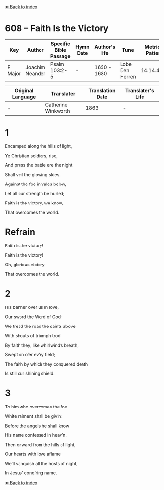 [⬅️ Back to index](../README.md)

# 608 – Faith Is the Victory

Key | Author   | Specific Bible Passage     |Hymn Date |Author's life |Tune |Metrical Pattern   |Composer/Source                                                                                        
-- | --------- | ---------------------------|----------|--------------|-----|-------------------|-------------   
F Major  | Joachim Neander      | Psalm 103:2-5 | -  | 1650 - 1680 | Lobe Den Herren | 14.14.4.7.8 | Chorale Book for England, 1863 

Original Language | Translater | Translation Date   | Translater's Life     
----------------- | --------- | --------------------|-------------   
\-  | Catherine Winkworth      | 1863 | -  | 1827 - 1878 



# 1

Encamped along the hills of light,

Ye Christian soldiers, rise,

And press the battle ere the night

Shall veil the glowing skies.

Against the foe in vales below,

Let all our strength be hurled;

Faith is the victory, we know,

That overcomes the world.



# Refrain

Faith is the victory!

Faith is the victory!

Oh, glorious victory

That overcomes the world.



# 2

His banner over us in love,

Our sword the Word of God;

We tread the road the saints above

With shouts of triumph trod.

By faith they, like whirlwind’s breath,

Swept on o’er ev’ry field;

The faith by which they conquered death

Is still our shining shield.



# 3

To him who overcomes the foe

White raiment shall be giv’n;

Before the angels he shall know

His name confessed in heav’n.

Then onward from the hills of light,

Our hearts with love aflame;

We’ll vanquish all the hosts of night,

In Jesus’ conq’ring name.

[⬅️ Back to index](../README.md)
